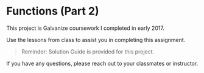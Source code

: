 # Functions (Part 2)

This project is Galvanize coursework I completed in early 2017.

Use the lessons from class to assist you in completing this assignment.

> Reminder: Solution Guide is provided for this project.

If you have any questions, please reach out to your classmates or instructor.
